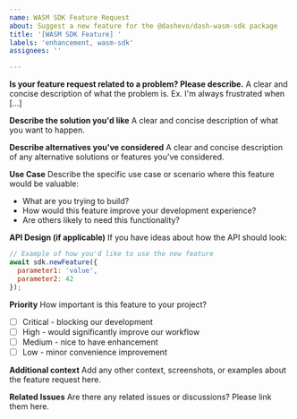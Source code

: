 ```yaml
---
name: WASM SDK Feature Request
about: Suggest a new feature for the @dashevo/dash-wasm-sdk package
title: '[WASM SDK Feature] '
labels: 'enhancement, wasm-sdk'
assignees: ''

---
```


**Is your feature request related to a problem? Please describe.**
A clear and concise description of what the problem is. Ex. I'm always frustrated when [...]

**Describe the solution you'd like**
A clear and concise description of what you want to happen.

**Describe alternatives you've considered**
A clear and concise description of any alternative solutions or features you've considered.

**Use Case**
Describe the specific use case or scenario where this feature would be valuable:
- What are you trying to build?
- How would this feature improve your development experience?
- Are others likely to need this functionality?

**API Design (if applicable)**
If you have ideas about how the API should look:

```javascript
// Example of how you'd like to use the new feature
await sdk.newFeature({
  parameter1: 'value',
  parameter2: 42
});
```

**Priority**
How important is this feature to your project?
- [ ] Critical - blocking our development
- [ ] High - would significantly improve our workflow
- [ ] Medium - nice to have enhancement  
- [ ] Low - minor convenience improvement

**Additional context**
Add any other context, screenshots, or examples about the feature request here.

**Related Issues**
Are there any related issues or discussions? Please link them here.